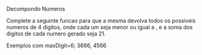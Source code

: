Decompondo Numeros

Complete a seguinte funcao para que a mesma devolva todos os possiveis numeros de 4 digitos,
onde cada um seja menor ou igual a <maxDigit>, e a soma dos digitos de cada numero gerado seja 21.

Exemplos com maxDigit=6; 3666, 4566
